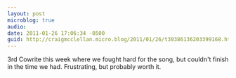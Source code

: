 ```yaml
---
layout: post
microblog: true
audio: 
date: 2011-01-26 17:06:34 -0500
guid: http://craigmcclellan.micro.blog/2011/01/26/t30386136203399168.html
---
```

3rd Cowrite this week where we fought hard for the song, but couldn't finish in the time we had. Frustrating, but probably worth it.
